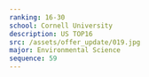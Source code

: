 ```yaml
---
ranking: 16-30
school: Cornell University
description: US TOP16
src: /assets/offer_update/019.jpg
major: Environmental Science
sequence: 59
---
```

